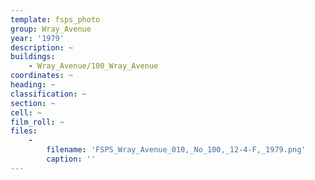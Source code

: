 ```yaml
---
template: fsps_photo
group: Wray_Avenue
year: '1979'
description: ~
buildings:
    - Wray_Avenue/100_Wray_Avenue
coordinates: ~
heading: ~
classification: ~
section: ~
cell: ~
film_roll: ~
files:
    -
        filename: 'FSPS_Wray_Avenue_010,_No_100,_12-4-F,_1979.png'
        caption: ''
---
```

